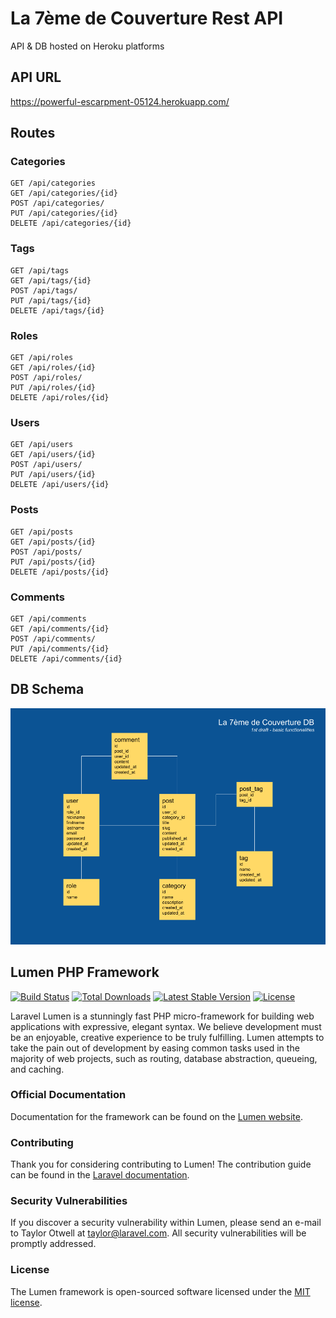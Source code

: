 # La 7ème de Couverture Rest API

API & DB hosted on Heroku platforms

## API URL

https://powerful-escarpment-05124.herokuapp.com/

## Routes

### Categories

```
GET /api/categories
GET /api/categories/{id}
POST /api/categories/
PUT /api/categories/{id}
DELETE /api/categories/{id}
```

### Tags

```
GET /api/tags
GET /api/tags/{id}
POST /api/tags/
PUT /api/tags/{id}
DELETE /api/tags/{id}
```

### Roles

```
GET /api/roles
GET /api/roles/{id}
POST /api/roles/
PUT /api/roles/{id}
DELETE /api/roles/{id}
```

### Users

```
GET /api/users
GET /api/users/{id}
POST /api/users/
PUT /api/users/{id}
DELETE /api/users/{id}
```

### Posts

```
GET /api/posts
GET /api/posts/{id}
POST /api/posts/
PUT /api/posts/{id}
DELETE /api/posts/{id}
```

### Comments

```
GET /api/comments
GET /api/comments/{id}
POST /api/comments/
PUT /api/comments/{id}
DELETE /api/comments/{id}
```

## DB Schema

![DB first draft](./documentation/db-draft1.png)

## Lumen PHP Framework

[![Build Status](https://travis-ci.org/laravel/lumen-framework.svg)](https://travis-ci.org/laravel/lumen-framework)
[![Total Downloads](https://poser.pugx.org/laravel/lumen-framework/d/total.svg)](https://packagist.org/packages/laravel/lumen-framework)
[![Latest Stable Version](https://poser.pugx.org/laravel/lumen-framework/v/stable.svg)](https://packagist.org/packages/laravel/lumen-framework)
[![License](https://poser.pugx.org/laravel/lumen-framework/license.svg)](https://packagist.org/packages/laravel/lumen-framework)

Laravel Lumen is a stunningly fast PHP micro-framework for building web applications with expressive, elegant syntax. We believe development must be an enjoyable, creative experience to be truly fulfilling. Lumen attempts to take the pain out of development by easing common tasks used in the majority of web projects, such as routing, database abstraction, queueing, and caching.

### Official Documentation

Documentation for the framework can be found on the [Lumen website](https://lumen.laravel.com/docs).

### Contributing

Thank you for considering contributing to Lumen! The contribution guide can be found in the [Laravel documentation](https://laravel.com/docs/contributions).

### Security Vulnerabilities

If you discover a security vulnerability within Lumen, please send an e-mail to Taylor Otwell at taylor@laravel.com. All security vulnerabilities will be promptly addressed.

### License

The Lumen framework is open-sourced software licensed under the [MIT license](https://opensource.org/licenses/MIT).

```

```
